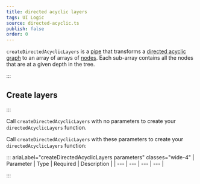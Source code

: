 ```yaml
---
title: directed acyclic layers
tags: UI Logic
source: directed-acyclic.ts
publish: false
order: 0
---
```


`createDirectedAcyclicLayers` is a [pipe](/docs/logic/pipes-overview) that transforms a [directed acyclic graph](/docs/logic/graph-overview) to an array of arrays of [nodes](/docs/logic/graph-overview#graph-node-and-edge). Each sub-array contains all the nodes that are at a given depth in the tree.


:::
## Create layers
:::

Call `createDirectedAcyclicLayers` with no parameters to create your `directedAcyclicLayers` function.

Call `createDirectedAcyclicLayers` with these parameters to create your `directedAcyclicLayers` function:

::: ariaLabel="createDirectedAcyclicLayers parameters" classes="wide-4"
| Parameter | Type | Required | Description |
| --- | --- | --- | --- |

:::

